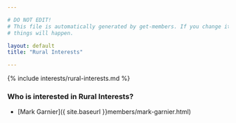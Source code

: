 ```yaml
---

# DO NOT EDIT!
# This file is automatically generated by get-members. If you change it, bad
# things will happen.

layout: default
title: "Rural Interests"

---
```


{% include interests/rural-interests.md %}

### Who is interested in Rural Interests?


* [Mark Garnier]({ site.baseurl }}members/mark-garnier.html)
